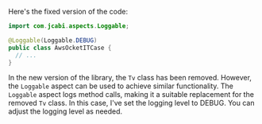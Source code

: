 Here's the fixed version of the code:

```java
import com.jcabi.aspects.Loggable;

@Loggable(Loggable.DEBUG)
public class AwsOcketITCase {
  // ...
}
```

In the new version of the library, the `Tv` class has been removed. However, the `Loggable` aspect can be used to achieve similar functionality. The `Loggable` aspect logs method calls, making it a suitable replacement for the removed `Tv` class. In this case, I've set the logging level to DEBUG. You can adjust the logging level as needed.